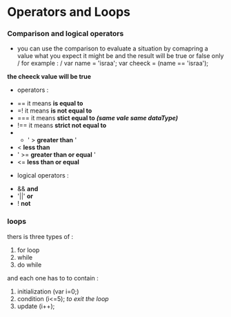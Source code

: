# Operators and Loops

### Comparison and logical operators 
 * you can use the comparison to evaluate a situation by comapring a value what you expect it might be 
 and the result will be true or false only  / 
 for example : / 
 var name = 'israa';
 var cheeck = (name == 'israa');

 **the cheeck value will be true**

- operators :
 + == it means **is equal to**
 + =! it means **is not equal to**
 + === it means **stict equal to _(same vale same dataType)_**
 + !== it means **strict not equal to**
 + + ' > **greater than** '
 + < **less than** 
 + ' >= **greater than or equal** '
 + <= **less than or equal** 

 - logical operators :
  + && **and**
  + '||' **or**
  + ! **not**

  ### loops
  thers is three types of :
  1. for loop 
  2. while 
  3. do while 
 
 and each one has to to contain :
  1. initialization (var i=0;) 
  2. condition (i<=5); *to exit the loop*
  3. update (i++);



  